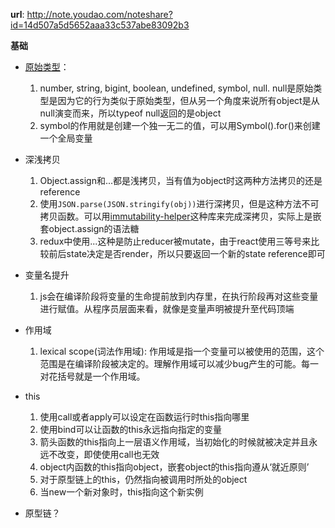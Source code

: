 **url**: http://note.youdao.com/noteshare?id=14d507a5d5652aaa33c537abe83092b3

**基础**

- [原始类型](https://developer.mozilla.org/en-US/docs/Glossary/Primitive)：
    1. number, string, bigint, boolean, undefined, symbol, null. null是原始类型是因为它的行为类似于原始类型，但从另一个角度来说所有object是从null演变而来，所以typeof null返回的是object
    2. symbol的作用就是创建一个独一无二的值，可以用Symbol().for()来创建一个全局变量

- 深浅拷贝
    1. Object.assign和...都是浅拷贝，当有值为object时这两种方法拷贝的还是reference
    2. 使用`JSON.parse(JSON.stringify(obj))`进行深拷贝，但是这种方法不可拷贝函数。可以用[immutability-helper](https://github.com/kolodny/immutability-helper)这种库来完成深拷贝，实际上是嵌套object.assign的语法糖
    3. redux中使用...这种是防止reducer被mutate，由于react使用三等号来比较前后state决定是否render，所以只要返回一个新的state reference即可

- 变量名提升
    1. js会在编译阶段将变量的生命提前放到内存里，在执行阶段再对这些变量进行赋值。从程序员层面来看，就像是变量声明被提升至代码顶端

- 作用域
    1. lexical scope(词法作用域): 作用域是指一个变量可以被使用的范围，这个范围是在编译阶段被决定的。理解作用域可以减少bug产生的可能。每一对花括号就是一个作用域。

- this
    1. 使用call或者apply可以设定在函数运行时this指向哪里
    2. 使用bind可以让函数的this永远指向指定的变量
    3. 箭头函数的this指向上一层语义作用域，当初始化的时候就被决定并且永远不改变，即使使用call也无效
    4. object内函数的this指向object，嵌套object的this指向遵从‘就近原则’
    5. 对于原型链上的this，仍然指向被调用时所处的object
    6. 当new一个新对象时，this指向这个新实例

- 原型链？